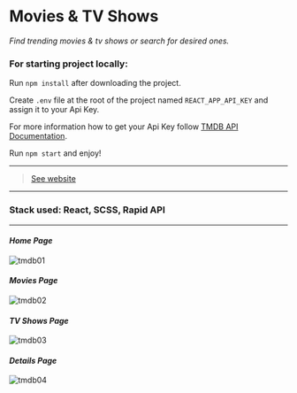 # Movies & TV Shows

*Find trending movies & tv shows or search for desired ones.*

### For starting project locally:

Run `npm install` after downloading the project.

Create `.env` file at the root of the project named `REACT_APP_API_KEY` and assign it to your Api Key.

For more information how to get your Api Key follow [TMDB API Documentation](https://www.themoviedb.org/documentation/api).

Run `npm start` and enjoy!

<hr />

> [See website](https://movies-and-tvs.web.app/)
<hr />

### Stack used: React, SCSS, Rapid API
<hr />

#### *Home Page*

![tmdb01](https://user-images.githubusercontent.com/46372998/178101545-63eb97ac-4551-4ea2-9d20-4ff692875e03.png)

#### *Movies Page*

![tmdb02](https://user-images.githubusercontent.com/46372998/178101548-a507a3ac-c5c9-4bc4-b0c0-80f4bc8095b6.png)

#### *TV Shows Page*

![tmdb03](https://user-images.githubusercontent.com/46372998/178101549-58747ba9-d6e7-45c7-8820-67659e1cab56.png)

#### *Details Page*

![tmdb04](https://user-images.githubusercontent.com/46372998/178101550-b58b092d-5cb3-483b-9124-3454287b426a.png)

